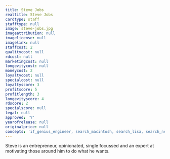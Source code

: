 ```yaml
---
title: Steve Jobs
realtitle: Steve Jobs
cardtype: staff
stafftype: null
image: steve-jobs.jpg
imageattribution: null
imagelicense: null
imagelink: null
staffcost: 2
qualitycost: null
rdcost: null
marketingcost: null
longevitycost: null
moneycost: 2
loyaltycost: null
specialcost: null
loyaltyscore: 3
profitscore: 5
profitlength: 3
longevityscore: 4
rdscore: 2
specialscore: null
legal: null
approved: 'Y'
yearofrelease: null
originalprice: null
concepts: 'if_genius_engineer, search_macintosh, search_lisa, search_next_computer, free'
---
```


Steve is an entrepreneur, opinionated, single focussed and an expert at motivating those around him to do what he wants.
